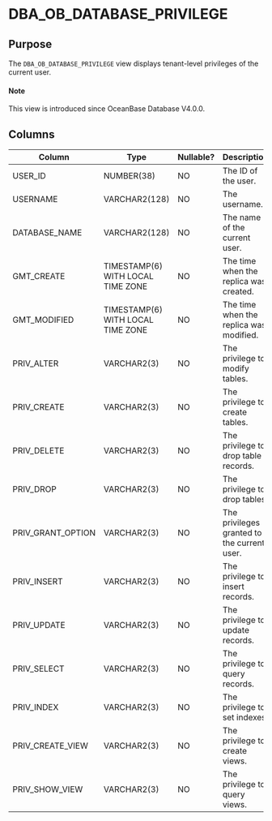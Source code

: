 # DBA_OB_DATABASE_PRIVILEGE

## Purpose

The `DBA_OB_DATABASE_PRIVILEGE` view displays tenant-level privileges of the current user.

<main id="notice" type='explain'>
  <h4>Note</h4>
  <p>This view is introduced since OceanBase Database V4.0.0. </p>
</main>

## Columns

| Column | Type | Nullable? | Description |
|-------------------|-----------------------------------|------|-----|
| USER_ID | NUMBER(38) | NO | The ID of the user. |
| USERNAME | VARCHAR2(128) | NO | The username. |
| DATABASE_NAME | VARCHAR2(128) | NO | The name of the current user. |
| GMT_CREATE | TIMESTAMP(6) WITH LOCAL TIME ZONE | NO | The time when the replica was created. |
| GMT_MODIFIED | TIMESTAMP(6) WITH LOCAL TIME ZONE | NO | The time when the replica was modified. |
| PRIV_ALTER | VARCHAR2(3) | NO | The privilege to modify tables. |
| PRIV_CREATE | VARCHAR2(3) | NO | The privilege to create tables. |
| PRIV_DELETE | VARCHAR2(3) | NO | The privilege to drop table records. |
| PRIV_DROP | VARCHAR2(3) | NO | The privilege to drop tables. |
| PRIV_GRANT_OPTION | VARCHAR2(3) | NO | The privileges granted to the current user. |
| PRIV_INSERT | VARCHAR2(3) | NO | The privilege to insert records. |
| PRIV_UPDATE | VARCHAR2(3) | NO | The privilege to update records. |
| PRIV_SELECT | VARCHAR2(3) | NO | The privilege to query records. |
| PRIV_INDEX | VARCHAR2(3) | NO | The privilege to set indexes. |
| PRIV_CREATE_VIEW | VARCHAR2(3) | NO | The privilege to create views. |
| PRIV_SHOW_VIEW | VARCHAR2(3) | NO | The privilege to query views. |
